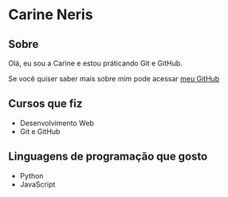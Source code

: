 # Carine Neris

## Sobre

Olá, eu sou a Carine e estou práticando Git e GitHub.

Se você quiser saber mais sobre mim pode acessar [meu GitHub](https://github.com/Carine-Neris)

## Cursos que fiz

- Desenvolvimento Web
- Git e GitHub

## Linguagens de programação que gosto

- Python
- JavaScript

